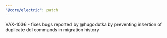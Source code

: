 ```yaml
---
"@core/electric": patch
---
```


VAX-1036 - fixes bugs reported by @hugodutka by preventing insertion of duplicate ddl commands in migration history
